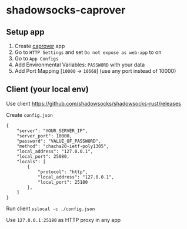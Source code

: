 # shadowsocks-caprover

## Setup app

1. Create [caprover](https://caprover.com/) app
2. Go to `HTTP Settings` and set `Do not expose as web-app` to on
3. Go to `App Configs`
4. Add Environmental Variables: `PASSWORD` with your data
5. Add Port Mapping [`10000` -> `10568`] (use any port instead of 10000)


## Client (your local env)

Use client
https://github.com/shadowsocks/shadowsocks-rust/releases

Create `config.json`

```json5
{
    "server": "YOUR_SERVER_IP",
    "server_port": 10000,
    "password": "VALUE_OF_PASSWORD",
    "method": "chacha20-ietf-poly1305",
    "local_address": "127.0.0.1",
    "local_port": 25080,
    "locals": [
        {            
            "protocol": "http",            
            "local_address": "127.0.0.1",
            "local_port": 25180
        },
    ]
}
```

Run client `sslocal -c ./config.json`

Use `127.0.0.1:25180` as HTTP proxy in any app